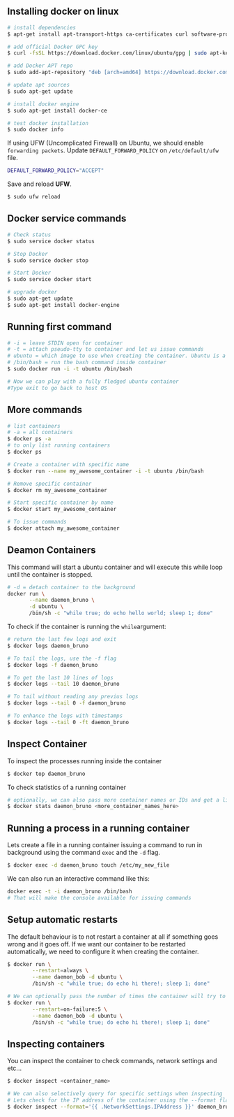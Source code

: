 ## Installing docker on linux
```sh
# install dependencies
$ apt-get install apt-transport-https ca-certificates curl software-properties-common

# add official Docker GPC key
$ curl -fsSL https://download.docker.com/linux/ubuntu/gpg | sudo apt-key add -

# add Docker APT repo
$ sudo add-apt-repository "deb [arch=amd64] https://download.docker.com/linux/ubuntu $(lsb_release -cs) stable"

# update apt sources
$ sudo apt-get update

# install docker engine
$ sudo apt-get install docker-ce

# test docker installation
$ sudo docker info
```

If using UFW (Uncomplicated Firewall) on Ubuntu, we should enable `forwarding packets`.
Update `DEFAULT_FORWARD_POLICY` on `/etc/default/ufw` file.

```sh
DEFAULT_FORWARD_POLICY="ACCEPT"
```

Save and reload **UFW**.
```sh
$ sudo ufw reload
```
## Docker service commands

```sh
# Check status
$ sudo service docker status

# Stop Docker 
$ sudo service docker stop

# Start Docker
$ sudo service docker start

# upgrade docker
$ sudo apt-get update
$ sudo apt-get install docker-engine
```

## Running first command

```sh
# -i = leave STDIN open for container
# -t = attach pseudo-tty to container and let us issue commands
# ubuntu = which image to use when creating the container. Ubuntu is a base image provided by docker
# /bin/bash = run the bash command inside container
$ sudo docker run -i -t ubuntu /bin/bash

# Now we can play with a fully fledged ubuntu container 
#Type exit to go back to host OS
```

## More commands
```sh
# list containers
# -a = all containers
$ docker ps -a
# to only list running containers
$ docker ps

# Create a container with specific name
$ docker run --name my_awesome_container -i -t ubuntu /bin/bash

# Remove specific container
$ docker rm my_awesome_container

# Start specific container by name
$ docker start my_awesome_container

# To issue commands
$ docker attach my_awesome_container
```

## Deamon Containers

This command will start a ubuntu container and will execute this while loop until the container is stopped. 
```sh
# -d = detach container to the background
docker run \
       --name daemon_bruno \
       -d ubuntu \
       /bin/sh -c "while true; do echo hello world; sleep 1; done"
```

To check if the container is running the `while`argument:
```sh
# return the last few logs and exit
$ docker logs daemon_bruno

# To tail the logs, use the -f flag
$ docker logs -f daemon_bruno

# To get the last 10 lines of logs
$ docker logs --tail 10 daemon_bruno

# To tail without reading any previus logs
$ docker logs --tail 0 -f daemon_bruno

# To enhance the logs with timestamps
$ docker logs --tail 0 -ft daemon_bruno
```

## Inspect Container

To inspect the processes running inside the container
```sh
$ docker top daemon_bruno
```

To check statistics of a running container
```sh
# optionally, we can also pass more container names or IDs and get a live view of their stats. Here we should see CPU, MEM, Network and etc...
$ docker stats daemon_bruno <more_container_names_here>
```

## Running a process in a running container

Lets create a file in a running container issuing a command to run in background using the command `exec` and the `-d` flag.
```sh
$ docker exec -d daemon_bruno touch /etc/my_new_file
```

We can also run an interactive command like this:
```sh
docker exec -t -i daemon_bruno /bin/bash
# That will make the console available for issuing commands
```

## Setup automatic restarts

The default behaviour is to not restart a container at all if something goes wrong and it goes off. 
If we want our container to be restarted automatically, we need to configure it when creating the container.
```sh
$ docker run \
		--restart=always \
		--name daemon_bob -d ubuntu \
		/bin/sh -c "while true; do echo hi there!; sleep 1; done"

# We can optionally pass the number of times the container will try to restart		
$ docker run \
		--restart=on-failure:5 \
		--name daemon_bob -d ubuntu \
		/bin/sh -c "while true; do echo hi there!; sleep 1; done"
```

## Inspecting containers
You can inspect the container to check commands, network settings and etc...
```sh
$ docker inspect <container_name>

# We can also selectively query for specific settings when inspecting
# Lets check for the IP address of the container using the --format flag
$ docker inspect --format='{{ .NetworkSettings.IPAddress }}' daemon_bruno
```